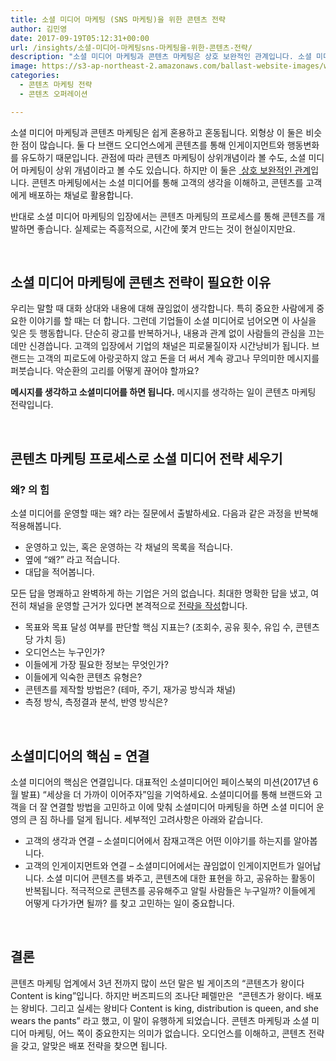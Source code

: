 ```yaml
---
title: 소셜 미디어 마케팅 (SNS 마케팅)을 위한 콘텐츠 전략
author: 김민영
date: 2017-09-19T05:12:31+00:00
url: /insights/소셜-미디어-마케팅sns-마케팅을-위한-콘텐츠-전략/
description: "소셜 미디어 마케팅과 콘텐츠 마케팅은 상호 보완적인 관계입니다. 소셜 미디어 운영에서 콘텐츠 때문에 항상 고민이라면, 콘텐츠 마케팅의 프로세스를 도입해보세요. 콘텐츠 전략을 통해 목표가 명확해지고 콘텐츠 소재도 더 쉽게 발굴하게 됩니다."
image: https://s3-ap-northeast-2.amazonaws.com/ballast-website-images/wp-content/uploads/2017/09/19140819/social-media-content-marketing.001.jpeg
categories:
  - 콘텐츠 마케팅 전략
  - 콘텐츠 오퍼레이션

---
```

소셜 미디어 마케팅과 콘텐츠 마케팅은 쉽게 혼용하고 혼동됩니다. 외형상 이 둘은 비슷한 점이 많습니다. 둘 다 브랜드 오디언스에게 콘텐츠를 통해 인게이지먼트와 행동변화를 유도하기 때문입니다. 관점에 따라 콘텐츠 마케팅이 상위개념이라 볼 수도, 소셜 미디어 마케팅이 상위 개념이라고 볼 수도 있습니다. 하지만 이 둘은 [ 상호 보완적인 관계][1]입니다. 콘텐츠 마케팅에서는 소셜 미디어를 통해 고객의 생각을 이해하고, 콘텐츠를 고객에게 배포하는 채널로 활용합니다.

반대로 소셜 미디어 마케팅의 입장에서는 콘텐츠 마케팅의 프로세스를 통해 콘텐츠를 개발하면 좋습니다. 실제로는 즉흥적으로, 시간에 쫓겨 만드는 것이 현실이지만요.

&nbsp;

## 소셜 미디어 마케팅에 콘텐츠 전략이 필요한 이유

우리는 말할 때 대화 상대와 내용에 대해 끊임없이 생각합니다. 특히 중요한 사람에게 중요한 이야기를 할 때는 더 합니다. 그런데 기업들이 소셜 미디어로 넘어오면 이 사실을 잊은 듯 행동합니다. 단순히 광고를 반복하거나, 내용과 관계 없이 사람들의 관심을 끄는 데만 신경씁니다. 고객의 입장에서 기업의 채널은 피로물질이자 시간낭비가 됩니다. 브랜드는 고객의 피로도에 아랑곳하지 않고 돈을 더 써서 계속 광고나 무의미한 메시지를 퍼붓습니다. 악순환의 고리를 어떻게 끊어야 할까요?

**메시지를 생각하고 소셜미디어를 하면 됩니다.** 메시지를 생각하는 일이 콘텐츠 마케팅 전략입니다.

&nbsp;

## 콘텐츠 마케팅 프로세스로 소셜 미디어 전략 세우기

### 왜? 의 힘

소셜 미디어를 운영할 때는 왜? 라는 질문에서 출발하세요. 다음과 같은 과정을 반복해 적용해봅니다.

  * 운영하고 있는, 혹은 운영하는 각 채널의 목록을 적습니다.
  * 옆에 “왜?” 라고 적습니다.
  * 대답을 적어봅니다.

모든 답을 명쾌하고 완벽하게 하는 기업은 거의 없습니다. 최대한 명확한 답을 냈고, 여전히 채널을 운영할 근거가 있다면 본격적으로 [전략을 작성][2]합니다.

  * 목표와 목표 달성 여부를 판단할 핵심 지표는? (조회수, 공유 횟수, 유입 수, 콘텐츠 당 가치 등)
  * 오디언스는 누구인가?
  * 이들에게 가장 필요한 정보는 무엇인가?
  * 이들에게 익숙한 콘텐츠 유형은?
  * 콘텐츠를 제작할 방법은? (테마, 주기, 재가공 방식과 채널)
  * 측정 방식, 측정결과 분석, 반영 방식은?

&nbsp;

## 소셜미디어의 핵심 = 연결

소셜 미디어의 핵심은 연결입니다. 대표적인 소셜미디어인 페이스북의 미션(2017년 6월 발표) “세상을 더 가까이 이어주자”임을 기억하세요. 소셜미디어를 통해 브랜드와 고객을 더 잘 연결할 방법을 고민하고 이에 맞춰 소셜미디어 마케팅을 하면 소셜 미디어 운영의 큰 짐 하나를 덜게 됩니다. 세부적인 고려사항은 아래와 같습니다.

  * 고객의 생각과 연결 &#8211; 소셜미디어에서 잠재고객은 어떤 이야기를 하는지를 알아봅니다.
  * 고객의 인게이지먼트와 연결 &#8211; 소셜미디어에서는 끊임없이 인게이지먼트가 일어납니다. 소셜 미디어 콘텐츠를 봐주고, 콘텐츠에 대한 표현을 하고, 공유하는 활동이 반복됩니다. 적극적으로 콘텐츠를 공유해주고 알릴 사람들은 누구일까? 이들에게 어떻게 다가가면 될까? 를 찾고 고민하는 일이 중요합니다.

&nbsp;

## 결론

콘텐츠 마케팅 업계에서 3년 전까지 많이 쓰던 말은 빌 게이츠의 &#8220;콘텐츠가 왕이다 Content is king&#8221;입니다. 하지만 버즈피드의 조나단 페렐만은  &#8220;콘텐츠가 왕이다. 배포는 왕비다. 그리고 실세는 왕비다 Content is king, distribution is queen, and she wears the pants&#8221; 라고 했고, 이 말이 유행하게 되었습니다. 콘텐츠 마케팅과 소셜 미디어 마케팅, 어느 쪽이 중요한지는 의미가 없습니다. 오디언스를 이해하고, 콘텐츠 전략을 갖고, 알맞은 배포 전략을 찾으면 됩니다.

&nbsp;

 [1]: /insights/2017222-sns/
 [2]: /insights/%ec%bd%98%ed%85%90%ec%b8%a0-%eb%a7%88%ec%bc%80%ed%8c%85-%ec%a0%84%eb%9e%b5-%eb%ac%b8%ec%84%9c%ec%9d%98-%ec%a4%91%ec%9a%94%ec%84%b1%ea%b3%bc-%ec%9e%91%ec%84%b1%eb%b2%95/